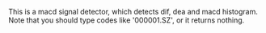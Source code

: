 This is a macd signal detector, which detects dif, dea and macd histogram. Note that you should type codes like '000001.SZ', or it returns nothing.
